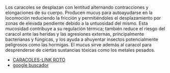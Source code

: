 Los caracoles se desplazan con lentitud alternando contracciones y elongaciones de su cuerpo. Producen mucus para autoayudarse en la locomoción reduciendo la fricción y permitiéndoles el desplazamiento por zonas de elevada pendiente debido a la untuosidad del mismo. Esta mucosidad contribuye a su regulación térmica; también reduce el riesgo del caracol ante las heridas y las agresiones externas, principalmente bacterianas y fúngicas, y los ayuda a ahuyentar insectos potencialmente peligrosos como las hormigas. El mucus sirve además al caracol para desprenderse de ciertas sustancias tóxicas como los metales pesados.
* [CARACOLES-LINK ROTO](https://github.com/Laboratoria/BOG004-md)
* [google buscador](https://google.com)